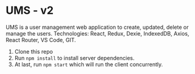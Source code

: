 # UMS - v2

UMS is a user management web application to create, updated, delete or manage the users.
Technologies: React, Redux, Dexie, IndexedDB, Axios, React Router, VS Code, GIT.

1. Clone this repo
2. Run `npm install` to install server dependencies.
3. At last, run `npm start` which will run the client concurrently.

